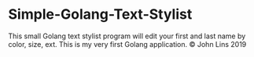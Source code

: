 # Simple-Golang-Text-Stylist
This small Golang text stylist program will edit your first and last name by color, size, ext. This is my very first Golang application.
© John Lins 2019
